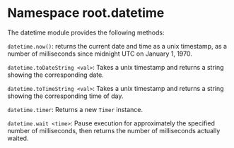 # Namespace root.datetime

The datetime module provides the following methods:

`datetime.now()`: returns the current date and time as a unix timestamp, as a number of milliseconds since midnight UTC on January 1, 1970.

`datetime.toDateString <val>`: Takes a unix timestamp and returns a string showing the corresponding date.

`datetime.toTimeString <val>`: Takes a unix timestamp and returns a string showing the corresponding time of day.

`datetime.timer`: Returns a new `Timer` instance.

`datetime.wait <time>`: Pause execution for approximately the specified number of milliseconds, then returns the number of milliseconds actually waited.
